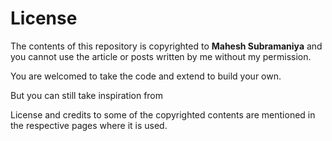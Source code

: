 License
====

The contents of this repository is copyrighted to **Mahesh Subramaniya** and you cannot use the article or posts written by me without my permission.

You are welcomed to take the code and extend to build your own.

But you can still take inspiration from

License and credits to some of the copyrighted contents are mentioned in the respective pages where it is used.
